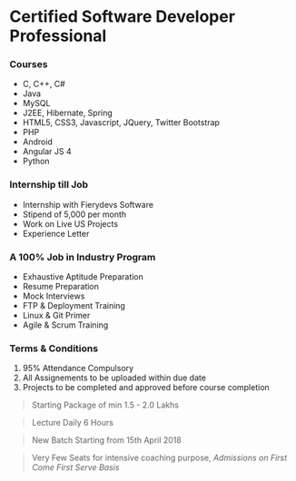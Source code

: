 # Certified Software Developer Professional

### Courses
* C, C++, C#
* Java
* MySQL
* J2EE, Hibernate, Spring
* HTML5, CSS3, Javascript, JQuery, Twitter Bootstrap
* PHP
* Android
* Angular JS 4
* Python

### Internship till Job
* Internship with Fierydevs Software
* Stipend of 5,000 per month
* Work on Live US Projects
* Experience Letter

### A 100% Job in Industry Program 
* Exhaustive Aptitude Preparation
* Resume Preparation
* Mock Interviews
* FTP & Deployment Training
* Linux & Git Primer
* Agile & Scrum Training


### Terms & Conditions
1. 95% Attendance Compulsory
2. All Assignements to be uploaded within due date
3. Projects to be completed and approved before course completion

> Starting Package of min 1.5 - 2.0 Lakhs

> Lecture Daily 6 Hours 

> New Batch Starting from 15th April 2018

> Very Few Seats for intensive coaching purpose, *Admissions on First Come First Serve Basis*
